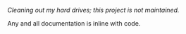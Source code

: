*Cleaning out my hard drives; this project is not maintained.*

Any and all documentation is inline with code.